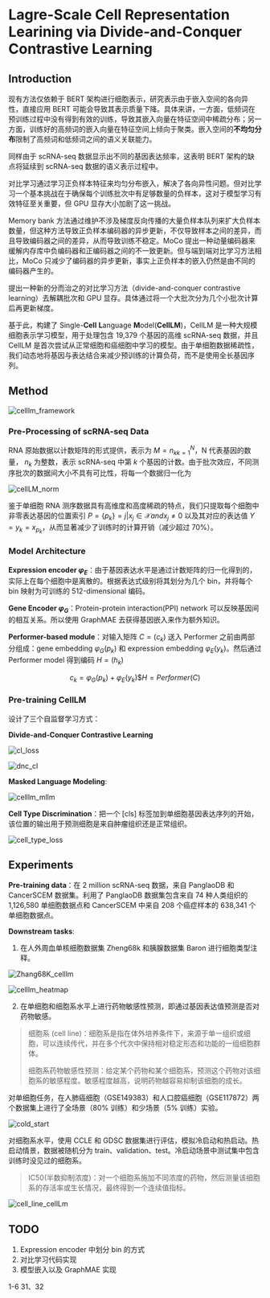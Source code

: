 # Lagre-Scale Cell Representation Learining via Divide-and-Conquer Contrastive Learning

## Introduction

现有方法仅依赖于 BERT 架构进行细胞表示，研究表示由于嵌入空间的各向异性，直接应用 BERT 可能会导致其表示质量下降。具体来讲，一方面，低频词在预训练过程中没有得到有效的训练，导致其嵌入向量在特征空间中稀疏分布；另一方面，训练好的高频词的嵌入向量在特征空间上倾向于聚类。嵌入空间的**不均匀分布**限制了高频词和低频词之间的语义关联能力。

同样由于 scRNA-seq 数据显示出不同的基因表达频率，这表明 BERT 架构的缺点将延续到 scRNA-seq 数据的语义表示过程中。

对比学习通过学习正负样本特征来均匀分布嵌入，解决了各向异性问题。但对比学习一个基本挑战在于确保每个训练批次中有足够数量的负样本，这对于模型学习有效特征至关重要，但 GPU 显存大小加剧了这一挑战。

Memory bank 方法通过维护不涉及梯度反向传播的大量负样本队列来扩大负样本数量，但这种方法导致正负样本编码器的异步更新，不仅导致样本之间的差异，而且导致编码器之间的差异，从而导致训练不稳定。MoCo 提出一种动量编码器来缓解内存库中负编码器和正编码器之间的不一致更新。但与端到端对比学习方法相比，MoCo 只减少了编码器的异步更新，事实上正负样本的嵌入仍然是由不同的编码器产生的。

提出一种新的分而治之的对比学习方法（divide-and-conquer contrastive learning）去解耦批次和 GPU 显存。具体通过将一个大批次分为几个小批次计算后再更新梯度。

基于此，构建了 Single-**Cell** **L**anguage **M**odel(**CellLM**)，CellLM 是一种大规模细胞表示学习模型，用于处理包含 19,379 个基因的高维 scRNA-seq 数据，并且 CellLM 是首次尝试从正常细胞和癌细胞中学习的模型。由于单细胞数据稀疏性，我们动态地将基因与表达结合来减少预训练的计算负荷，而不是使用全长基因序列。


## Method

![celllm_framework](./pictures/celllm_framework.png)

### Pre-Processing of scRNA-seq Data

RNA 原始数据以计数矩阵的形式提供，表示为 $M = {n_k}_{k=1}^{N}$，N 代表基因的数量， $n_k$ 为整数，表示 scRNA-seq 中第 $k$ 个基因的计数。由于批次效应，不同测序批次的数据间大小不具有可比性，将每一个数据归一化为

![cellLM_norm](./pictures/cellLM_norm.png)

鉴于单细胞 RNA 测序数据具有高维度和高度稀疏的特点，我们只提取每个细胞中非零表达基因的位置索引 $P=\{p_k\}={j|x_j \in \mathcal{X} and x_j \neq 0}$ 以及其对应的表达值 $Y={y_k}={x_{p_k}}$，从而显著减少了训练时的计算开销（减少超过 70%）。

### Model Architecture

**Expression encoder $\varphi_E$**：由于基因表达水平是通过计数矩阵的归一化得到的，实际上在每个细胞中是离散的。根据表达式级别将其划分为几个 bin，并将每个 bin 映射为可训练的 512-dimensional 编码。

**Gene Encoder $\varphi_G$**：Protein-protein interaction(PPI) network 可以反映基因间的相互关系。所以使用 GraphMAE 去获得基因嵌入来作为额外知识。

**Performer-based module**：对输入矩阵 $C = (c_k)$ 送入 Performer 之前由两部分组成：gene embedding $\varphi_{G}(p_k)$ 和 expression embedding $\varphi_{E}(y_k)$。然后通过 Performer model 得到编码 $H = (h_k)$

``` math

c_k = \varphi_{G}(p_k) + \varphi_{E}(y_k)   

\$

H = Performer(C)

```

### Pre-training CellLM

设计了三个自监督学习方式：

**Divide-and-Conquer Contrastive Learning**

![cl_loss](./pictures/cl_loss.png)

![dnc_cl](./pictures/dnc_cl.png)

**Masked Language Modeling**: 

![celllm_mllm](./pictures/cell_mllm.png) 

**Cell Type Discrimination**：把一个 [cls] 标签加到单细胞基因表达序列的开始，该位置的输出用于预测细胞是来自肿瘤组织还是正常组织。

![cell_type_loss](./pictures/cell_type_loss.png)

## Experiments 

**Pre-training data**：在 2 million scRNA-seq 数据，来自 PanglaoDB 和 CancerSCEM 数据集。利用了 PanglaoDB 数据集包含来自 74 种人类组织的 1,126,580 单细胞数据点和 CancerSCEM 中来自 208 个癌症样本的 638,341 个单细胞数据点。

**Downstream tasks**: 
1. 在人外周血单核细胞数据集 Zheng68k 和胰腺数据集 Baron 进行细胞类型注释。

![Zhang68K_celllm](./pictures/Zhang68K_celllm.png)

![celllm_heatmap](./pictures/celllm_heatmap.png)

2. 在单细胞和细胞系水平上进行药物敏感性预测，即通过基因表达值预测是否对药物敏感。

> 细胞系 (cell line)：细胞系是指在体外培养条件下，来源于单一组织或细胞，可以连续传代，并在多个代次中保持相对稳定形态和功能的一组细胞群体。
>
> 细胞系药物敏感性预测：给定某个药物和某个细胞系，预测这个药物对该细胞系的敏感程度。敏感程度越高，说明药物越容易抑制该细胞的成长。

对单细胞任务，在人肺癌细胞（GSE149383）和人口腔癌细胞（GSE117872）两个数据集上进行了全场景（80% 训练）和少场景（5% 训练）实验。

![cold_start](./pictures/cold_start.png)

对细胞系水平，使用 CCLE 和 GDSC 数据集进行评估，模拟冷启动和热启动。热启动情景，数据被随机分为 train、validation、test。冷启动场景中测试集中包含训练时没见过的细胞系。

> IC50(半数抑制浓度)：对一个细胞系施加不同浓度的药物，然后测量该细胞系的存活率或生长情况，最终得到一个连续值指标。

![cell_line_cellLm](./pictures/cell_line_cellLM.png)

 

## TODO 

1. Expression encoder 中划分 bin 的方式
2. 对比学习代码实现
3. 模型嵌入以及 GraphMAE 实现

1-6  31、32

